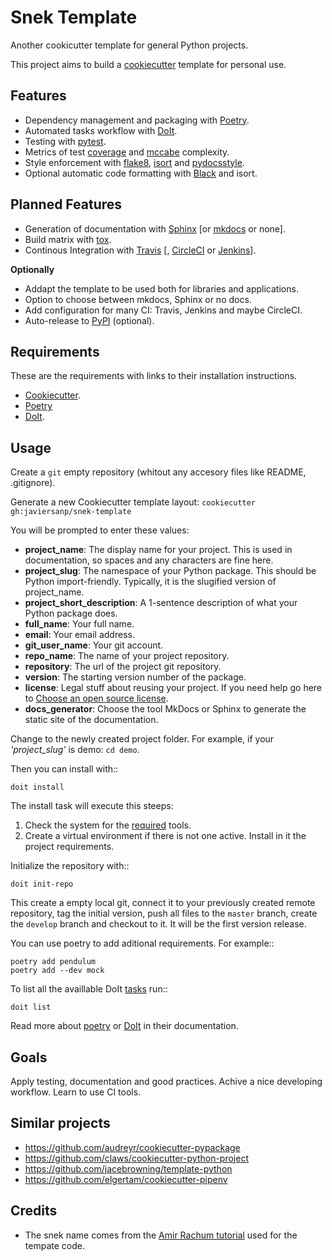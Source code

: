 Snek Template
=============

Another cookicutter template for general Python projects.

This project aims to build a [cookiecutter](https://github.com/audreyr/cookiecutter) template for personal use.

Features
--------

* Dependency management and packaging with [Poetry](https://poetry.eustace.io/).
* Automated tasks workflow with [DoIt](http://pydoit.org/).
* Testing with [pytest](https://pytests.org).
* Metrics of test [coverage](https://coverage.readthedocs.io) and [mccabe](https://github.com/The-Compiler/pytest-mccabe) complexity.
* Style enforcement with [flake8](http://flake8.pycqa.org), [isort](https://github.com/timothycrosley/isort) and [pydocsstyle](http://www.pydocstyle.org/).
* Optional automatic code formatting with [Black](https://github.com/ambv/black) and isort.

Planned Features
----------------

* Generation of documentation with [Sphinx](http://www.sphinx-doc.org) \[or [mkdocs](https://www.mkdocs.org/) or none\].
* Build matrix with [tox](https://tox.readthedocs.io).
* Continous Integration with [Travis](https://travis-ci.org/) \[, [CircleCI](https://circleci.com) or [Jenkins](https://jenkins.io)\].

**Optionally**

* Addapt the template to be used both for libraries and applications.
* Option to choose between mkdocs, Sphinx or no docs.
* Add configuration for many CI: Travis, Jenkins and maybe CircleCI.
* Auto-release to [PyPI](https://pypi.org/) (optional).

Requirements
------------

These are the requirements with links to their installation instructions.

* [Cookiecutter](https://cookiecutter.readthedocs.io/en/latest/installation.html).
* [Poetry](https://poetry.eustace.io/docs/)
* [DoIt](http://pydoit.org/install.html).

Usage
-----

Create a `git` empty repository (whitout any accesory files like README, .gitignore).

Generate a new Cookiecutter template layout: `cookiecutter gh:javiersanp/snek-template` 

You will be prompted to enter these values:

* **project_name**: The display name for your project. This is used in documentation, so spaces and any characters are fine here.
* **project_slug**: The namespace of your Python package. This should be Python import-friendly. Typically, it is the slugified version of project_name.
* **project_short_description**: A 1-sentence description of what your Python package does.
* **full_name**: Your full name.
* **email**: Your email address.
* **git_user_name**: Your git account.
* **repo_name**: The name of your project repository.
* **repository**: The url of the project git repository.
* **version**: The starting version number of the package.
* **license**: Legal stuff about reusing your project. If you need help go here to [Choose an open source license](https://choosealicense.com).
* **docs_generator**: Choose the tool MkDocs or Sphinx to generate the static site of the documentation.

Change to the newly created project folder. For example, if your *'project_slug'* is demo: `cd demo`.

Then you can install with::

    doit install

The install task will execute this steeps:

1. Check the system for the [required](#Requirements) tools.
2. Create a virtual environment if there is not one active. Install in it the project requirements.

Initialize the repository with::

    doit init-repo

This create a empty local git, connect it to your previously created remote repository, tag the initial version, push all files to the `master` branch, create the `develop` branch and checkout to it. It will be the first version release.

You can use poetry to add aditional requirements. For example::

    poetry add pendulum
    poetry add --dev mock

To list all the availlable DoIt [tasks](tasks.md) run::

    doit list

Read more about [poetry](https://poetry.eustace.io/docs/) or [DoIt](http://pydoit.org/contents.html) in their documentation.

Goals
-----

Apply testing, documentation and good practices.
Achive a nice developing workflow.
Learn to use CI tools.

Similar projects
----------------

* https://github.com/audreyr/cookiecutter-pypackage
* https://github.com/claws/cookiecutter-python-project
* https://github.com/jacebrowning/template-python
* https://github.com/elgertam/cookiecutter-pipenv

Credits
-------

* The snek name comes from the [Amir Rachum tutorial](https://amir.rachum.com/blog/2017/07/28/python-entry-points/) used for the tempate code.

